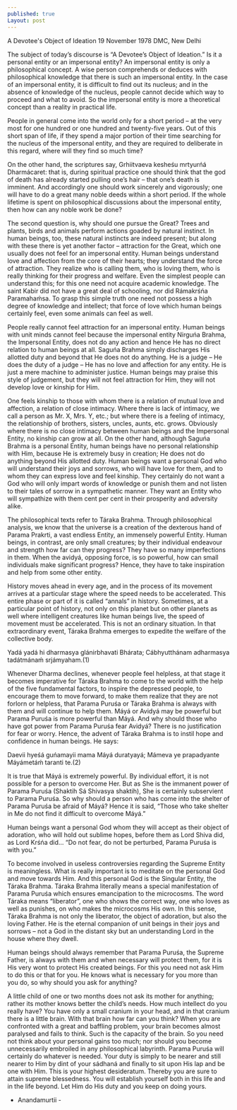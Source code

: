 ```yaml
---
published: true
Layout: post
---
```



A Devotee's Object of Ideation
19 November 1978 DMC, New Delhi

The subject of today’s discourse is “A Devotee’s Object of Ideation.” Is it a personal entity or an impersonal entity? An impersonal entity is only a philosophical concept. A wise person comprehends or deduces with philosophical knowledge that there is such an impersonal entity. In the case of an impersonal entity, it is difficult to find out its nucleus; and in the absence of knowledge of the nucleus, people cannot decide which way to proceed and what to avoid. So the impersonal entity is more a theoretical concept than a reality in practical life.

People in general come into the world only for a short period – at the very most for one hundred or one hundred and twenty-five years. Out of this short span of life, if they spend a major portion of their time searching for the nucleus of the impersonal entity, and they are required to deliberate in this regard, where will they find so much time?

On the other hand, the scriptures say, Grhiitvaeva kesheśu mrtyurńá Dharmácaret: that is, during spiritual practice one should think that the god of death has already started pulling one’s hair – that one’s death is imminent. And accordingly one should work sincerely and vigorously; one will have to do a great many noble deeds within a short period. If the whole lifetime is spent on philosophical discussions about the impersonal entity, then how can any noble work be done?

The second question is, why should one pursue the Great? Trees and plants, birds and animals perform actions goaded by natural instinct. In human beings, too, these natural instincts are indeed present; but along with these there is yet another factor – attraction for the Great, which one usually does not feel for an impersonal entity. Human beings understand love and affection from the core of their hearts; they understand the force of attraction. They realize who is calling them, who is loving them, who is really thinking for their progress and welfare. Even the simplest people can understand this; for this one need not acquire academic knowledge. The saint Kabir did not have a great deal of schooling, nor did Rámakrśńa Paramahaḿsa. To grasp this simple truth one need not possess a high degree of knowledge and intellect; that force of love which human beings certainly feel, even some animals can feel as well.

People really cannot feel attraction for an impersonal entity. Human beings with unit minds cannot feel because the impersonal entity Nirguńa Brahma, the Impersonal Entity, does not do any action and hence He has no direct relation to human beings at all. Saguńa Brahma simply discharges His allotted duty and beyond that He does not do anything. He is a judge – He does the duty of a judge – He has no love and affection for any entity. He is just a mere machine to administer justice. Human beings may praise this style of judgement, but they will not feel attraction for Him, they will not develop love or kinship for Him.

One feels kinship to those with whom there is a relation of mutual love and affection, a relation of close intimacy. Where there is lack of intimacy, we call a person as Mr. X, Mrs. Y, etc.; but where there is a feeling of intimacy, the relationship of brothers, sisters, uncles, aunts, etc. grows. Obviously where there is no close intimacy between human beings and the Impersonal Entity, no kinship can grow at all. On the other hand, although Saguńa Brahma is a personal Entity, human beings have no personal relationship with Him, because He is extremely busy in creation; He does not do anything beyond His allotted duty. Human beings want a personal God who will understand their joys and sorrows, who will have love for them, and to whom they can express love and feel kinship. They certainly do not want a God who will only impart words of knowledge or punish them and not listen to their tales of sorrow in a sympathetic manner. They want an Entity who will sympathize with them cent per cent in their prosperity and adversity alike.

The philosophical texts refer to Táraka Brahma. Through philosophical analysis, we know that the universe is a creation of the dexterous hand of Parama Prakrti, a vast endless Entity, an immensely powerful Entity. Human beings, in contrast, are only small creatures; by their individual endeavour and strength how far can they progress? They have so many imperfections in them. When the avidyá, opposing force, is so powerful, how can small individuals make significant progress? Hence, they have to take inspiration and help from some other entity.

History moves ahead in every age, and in the process of its movement arrives at a particular stage where the speed needs to be accelerated. This entire phase or part of it is called “annals” in history. Sometimes, at a particular point of history, not only on this planet but on other planets as well where intelligent creatures like human beings live, the speed of movement must be accelerated. This is not an ordinary situation. In that extraordinary event, Táraka Brahma emerges to expedite the welfare of the collective body.

Yadá yadá hi dharmasya glánirbhavati Bhárata;
Cábhyutthánam adharmasya tadátmánaḿ srjámyaham.(1)

Whenever Dharma declines, whenever people feel helpless, at that stage it becomes imperative for Táraka Brahma to come to the world with the help of the five fundamental factors, to inspire the depressed people, to encourage them to move forward, to make them realize that they are not forlorn or helpless, that Parama Puruśa or Táraka Brahma is always with them and will continue to help them. Máyá or Avidyá may be powerful but Parama Puruśa is more powerful than Máyá. And why should those who have got power from Parama Puruśa fear Avidyá? There is no justification for fear or worry. Hence, the advent of Táraka Brahma is to instil hope and confidence in human beings. He says:

Daevii hyeśá guńamayii mama Máyá duratyayá;
Mámeva ye prapadyante Máyámetáḿ taranti te.(2)

It is true that Máyá is extremely powerful. By individual effort, it is not possible for a person to overcome Her. But as She is the immanent power of Parama Puruśa (Shaktih Sá Shivasya shaktih), She is certainly subservient to Parama Puruśa. So why should a person who has come into the shelter of Parama Puruśa be afraid of Máyá? Hence it is said, “Those who take shelter in Me do not find it difficult to overcome Máyá.”

Human beings want a personal God whom they will accept as their object of adoration, who will hold out sublime hopes, before them as Lord Shiva did, as Lord Krśńa did… “Do not fear, do not be perturbed, Parama Puruśa is with you.”

To become involved in useless controversies regarding the Supreme Entity is meaningless. What is really important is to meditate on the personal God and move towards Him. And this personal God is the Singular Entity, the Táraka Brahma. Táraka Brahma literally means a special manifestation of Parama Puruśa which ensures emancipation to the microcosms. The word Táraka means “liberator”, one who shows the correct way, one who loves as well as punishes, on who makes the microcosms His own. In this sense, Táraka Brahma is not only the liberator, the object of adoration, but also the loving Father. He is the eternal companion of unit beings in their joys and sorrows – not a God in the distant sky but an understanding Lord in the house where they dwell.

Human beings should always remember that Parama Puruśa, the Supreme Father, is always with them and when necessary will protect them, for it is His very wont to protect His created beings. For this you need not ask Him to do this or that for you. He knows what is necessary for you more than you do, so why should you ask for anything?

A little child of one or two months does not ask its mother for anything; rather its mother knows better the child’s needs. How much intellect do you really have? You have only a small cranium in your head, and in that cranium there is a little brain. With that brain how far can you think? When you are confronted with a great and baffling problem, your brain becomes almost paralysed and fails to think. Such is the capacity of the brain. So you need not think about your personal gains too much; nor should you become unnecessarily embroiled in any philosophical labyrinth. Parama Puruśa will certainly do whatever is needed. Your duty is simply to be nearer and still nearer to Him by dint of your sádhaná and finally to sit upon His lap and be one with Him. This is your highest desideratum. Thereby you are sure to attain supreme blessedness. You will establish yourself both in this life and in the life beyond. Let Him do His duty and you keep on doing yours.

- Anandamurtii -
